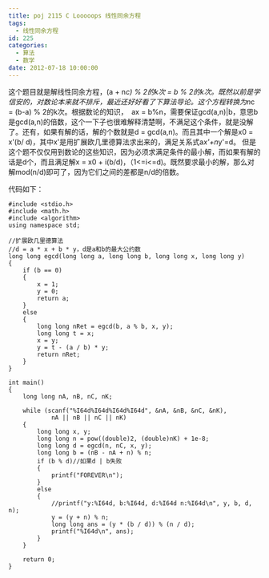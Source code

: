 ```yaml
---
title: poj 2115 C Looooops 线性同余方程
tags:
  - 线性同余方程
id: 225
categories:
  - 算法
  - 数学
date: 2012-07-18 10:00:00
---
```


这个题目就是解线性同余方程，(a + n*c) % 2的k次 = b % 2的k次。既然以前是学信安的，对数论本来就不排斥，最近还好好看了下算法导论。这个方程转换为n*c = (b-a) % 2的k次。根据数论的知识，  ax = b%n，需要保证gcd(a,n)|b，意思b是gcd(a,n)的倍数，这个一下子也很难解释清楚啊，不满足这个条件，就是没解了。还有，如果有解的话，解的个数就是d = gcd(a,n)。而且其中一个解是x0 = x'(b/ d)，其中x'是用扩展欧几里德算法求出来的，满足关系式a*x'+n*y'=d。
但是这个题不仅仅用到数论的这些知识，因为必须求满足条件的最小解，而如果有解的话是d个，而且满足解x = x0 + i(b/d)，（1<=i<=d)。既然要求最小的解，那么对解mod(n/d)即可了，因为它们之间的差都是n/d的倍数。

代码如下：
``` stylus
#include <stdio.h>
#include <math.h>
#include <algorithm>
using namespace std;

//扩展欧几里德算法
//d = a * x + b * y，d是a和b的最大公约数
long long egcd(long long a, long long b, long long x, long long y)
{
    if (b == 0)
    {
        x = 1;
        y = 0;
        return a;
    }
    else
    {
        long long nRet = egcd(b, a % b, x, y);
        long long t = x;
        x = y;
        y = t - (a / b) * y;
        return nRet;
    }
}

int main()
{
    long long nA, nB, nC, nK;

    while (scanf("%I64d%I64d%I64d%I64d", &nA, &nB, &nC, &nK),
            nA || nB || nC || nK)
    {
        long long x, y;
        long long n = pow((double)2, (double)nK) + 1e-8;
        long long d = egcd(n, nC, x, y);
        long long b = (nB - nA + n) % n;
        if (b % d)//如果d | b失败
        {
            printf("FOREVER\n");
        }
        else
        {
            //printf("y:%I64d, b:%I64d, d:%I64d n:%I64d\n", y, b, d, n);
            y = (y + n) % n;
            long long ans = (y * (b / d)) % (n / d);
            printf("%I64d\n", ans);
        }
    }

    return 0;
}
```